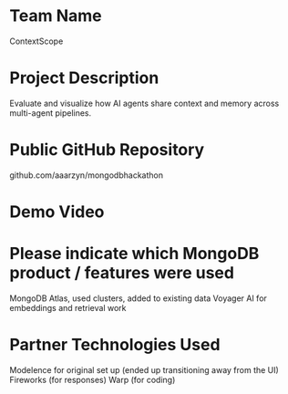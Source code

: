 # Team Name
ContextScope

# Project Description
Evaluate and visualize how AI agents share context and memory across multi-agent pipelines.

# Public GitHub Repository
github.com/aaarzyn/mongodbhackathon

# Demo Video


# Please indicate which MongoDB product / features were used
MongoDB Atlas, used clusters, added to existing data
Voyager AI for embeddings and retrieval work

# Partner Technologies Used
Modelence for original set up (ended up transitioning away from the UI)
Fireworks (for responses)
Warp (for coding)